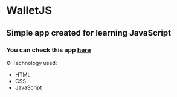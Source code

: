 # WalletJS

## Simple app created for learning JavaScript</br>

### You can check this app <a href="https://bartek0074.github.io/WalletJS/">here</a>


⚙ Technology used:
- HTML
- CSS
- JavaScript
